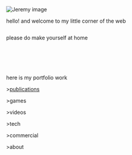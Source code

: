 <!DOCTYPE html>
<html>
  <head>
    <meta name="viewport" content="width=device-width, initial-scale=1.0">
    <meta http-equiv="content-type" content="text/html; charset=UTF-8">
    <title>index</title>
    <style>

body {

  font-family: 'Courier New', monospace, sans-serif;
  font-weight: 400;
  font-size: 14.5px;
}
      
img {
  max-width: 100%;
  height: auto;
}
      
      
</style> </head>
  <body>
    <p><br>
    </p>
    <p><img src="file:///Users/Home-Folder/Documents/Portfolio/Blank/Portfolio%20:%20Resume/jeremynir/Images/jeremy.png"
        alt="Jeremy image"
        title="logo">
      <br>
    </p>
    <p>hello! and welcome to my little corner of the web</p>
    <p><img src="file:///Users/Home-Folder/Documents/Portfolio/Blank/Portfolio%20:%20Resume/jeremynir/Images/spiderweb.png"
        alt=""></p>
    <p>please do make yourself at home</p>
    <p><br>
    </p>
    <p><img src="file:///Users/Home-Folder/Documents/Portfolio/Blank/Portfolio%20:%20Resume/jeremynir/Images/fireplace.gif"
        alt=""></p>
    <p><br>
    </p>
    <p>here is my portfolio work</p>
    <p>&gt;<a href="file:///Users/Home-Folder/Documents/Portfolio/Blank/Portfolio%20:%20Resume/jeremynir/Pages/publications.html">publications</a></p>
    <p>&gt;games</p>
    <p>&gt;videos</p>
    <p>&gt;tech</p>
    <p>&gt;commercial</p>
    <p>&gt;about</p>
  </body>
</html>
